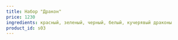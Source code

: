 ```yaml
---
title: Набор "Дракон" 
price: 1230
ingredients: красный, зеленый, черный, белый, кучерявый драконы
product_id: s03
---
```



